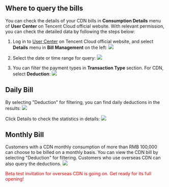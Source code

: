 
## Where to query the bills

You can check the details of your CDN bills in **Consumption Details** menu of **User Center** on Tencent Cloud official website. With relevant permission, you can check the detailed data by following the steps below:

1. Log in to [User Center](https://console.qcloud.com/developer) on Tencent Cloud official website, and select **Details** menu in **Bill Management** on the left: 
  ![](https://mc.qcloudimg.com/static/img/4fe364f1f2413cb570e95b0a5a664924/1.png)

2. Select the date or time range for query: 
  ![](https://mc.qcloudimg.com/static/img/f1622a6ae57877cf07a3f478e9b746df/2.png)

3. You can filter the payment types in **Transaction Type** section. For CDN, select **Deduction**: 
  ![](https://mc.qcloudimg.com/static/img/48f64f1dbb096e068f692c44da86692f/3.png) 

## Daily Bill

By selecting "Deduction" for filtering, you can find daily deductions in the results:
![](https://mc.qcloudimg.com/static/img/fca6812646e285ca524ad12b35345172/4.png)

Click Details to check the statistics in details:
![](https://mc.qcloudimg.com/static/img/3e84112921f1e3d2669343e1f2830174/image.png) 

## Monthly Bill

Customers with a CDN monthly consumption of more than RMB 100,000 can choose to be billed on a monthly basis. You can view the CDN bill by selecting "Deduction" for filtering. Customers who use overseas CDN can also query the deductions.
![](https://mc.qcloudimg.com/static/img/be2873088191dde51f79b93dc11632fb/6.png) 

<font color="red">Beta test invitation for overseas CDN is going on. Get ready for its full opening!</font>


